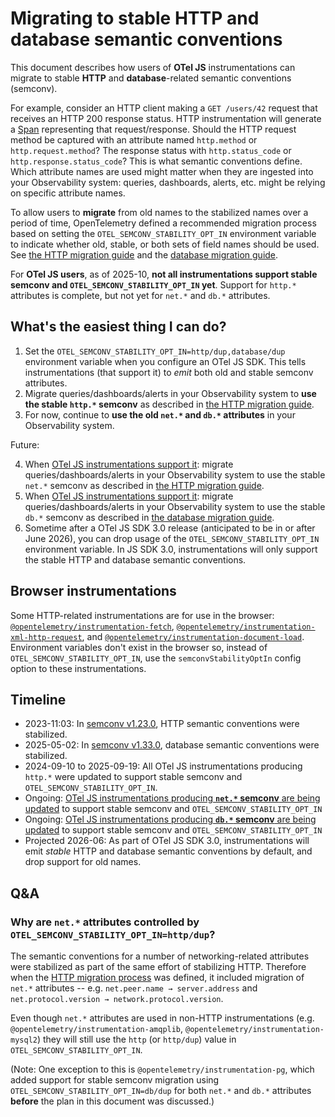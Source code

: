 <!-- markdownlint-disable MD029 -->

# Migrating to stable HTTP and database semantic conventions

This document describes how users of **OTel JS** instrumentations can migrate to stable **HTTP** and **database**-related semantic conventions (semconv).

For example, consider an HTTP client making a `GET /users/42` request that receives an HTTP 200 response status. HTTP instrumentation will generate a [Span](https://opentelemetry.io/docs/concepts/signals/traces/#spans) representing that request/response. Should the HTTP request method be captured with an attribute named `http.method` or `http.request.method`? The response status with `http.status_code` or `http.response.status_code`? This is what semantic conventions define. Which attribute names are used might matter when they are ingested into your Observability system: queries, dashboards, alerts, etc. might be relying on specific attribute names.

To allow users to **migrate** from old names to the stabilized names over a period of time, OpenTelemetry defined a recommended migration process based on setting the `OTEL_SEMCONV_STABILITY_OPT_IN` environment variable to indicate whether old, stable, or both sets of field names should be used. See [the HTTP migration guide](https://opentelemetry.io/docs/specs/semconv/non-normative/http-migration/) and the [database migration guide](https://opentelemetry.io/docs/specs/semconv/non-normative/db-migration/).

For **OTel JS users**, as of 2025-10, **not all instrumentations support stable semconv and `OTEL_SEMCONV_STABILITY_OPT_IN` yet**. Support for `http.*` attributes is complete, but not yet for `net.*` and `db.*` attributes.

## What's the easiest thing I can do?

1. Set the `OTEL_SEMCONV_STABILITY_OPT_IN=http/dup,database/dup` environment variable when you configure an OTel JS SDK. This tells instrumentations (that support it) to *emit* both old and stable semconv attributes.
2. Migrate queries/dashboards/alerts in your Observability system to **use the stable `http.*` semconv** as described in [the HTTP migration guide](https://opentelemetry.io/docs/specs/semconv/non-normative/http-migration/).
3. For now, continue to **use the old `net.*` and `db.*` attributes** in your Observability system.

Future:

4. When [OTel JS instrumentations support it](https://github.com/open-telemetry/opentelemetry-js/issues/5663): migrate queries/dashboards/alerts in your Observability system to use the stable `net.*` semconv as described in [the HTTP migration guide](https://opentelemetry.io/docs/specs/semconv/non-normative/http-migration/).
5. When [OTel JS instrumentations support it](https://github.com/open-telemetry/opentelemetry-js-contrib/issues/2953): migrate queries/dashboards/alerts in your Observability system to use the stable `db.*` semconv as described in [the database migration guide](https://opentelemetry.io/docs/specs/semconv/non-normative/db-migration/).
6. Sometime after a OTel JS SDK 3.0 release (anticipated to be in or after June 2026), you can drop usage of the `OTEL_SEMCONV_STABILITY_OPT_IN` environment variable. In JS SDK 3.0, instrumentations will only support the stable HTTP and database semantic conventions.

## Browser instrumentations

Some HTTP-related instrumentations are for use in the browser:
[`@opentelemetry/instrumentation-fetch`](https://github.com/open-telemetry/opentelemetry-js/tree/main/experimental/packages/opentelemetry-instrumentation-fetch/#semantic-conventions),
[`@opentelemetry/instrumentation-xml-http-request`](https://github.com/open-telemetry/opentelemetry-js/tree/main/experimental/packages/opentelemetry-instrumentation-xml-http-request/#semantic-conventions), and
[`@opentelemetry/instrumentation-document-load`](https://github.com/open-telemetry/opentelemetry-js-contrib/blob/main/packages/instrumentation-document-load/#semantic-conventions). Environment variables don't exist in the browser so, instead of `OTEL_SEMCONV_STABILITY_OPT_IN`, use the `semconvStabilityOptIn` config option to these instrumentations.

## Timeline

- 2023-11:03: In [semconv v1.23.0](https://github.com/open-telemetry/semantic-conventions/blob/main/CHANGELOG.md#v1230-2023-11-03), HTTP semantic conventions were stabilized.
- 2025-05-02: In [semconv v1.33.0](https://github.com/open-telemetry/semantic-conventions/blob/main/CHANGELOG.md#v1330), database semantic conventions were stabilized.
- 2024-09-10 to 2025-09-19: All OTel JS instrumentations producing `http.*` were updated to support stable semconv and `OTEL_SEMCONV_STABILITY_OPT_IN`.
- Ongoing: [OTel JS instrumentations producing **`net.*` semconv** are being updated](https://github.com/open-telemetry/opentelemetry-js/issues/5663) to support stable semconv and `OTEL_SEMCONV_STABILITY_OPT_IN`
- Ongoing: [OTel JS instrumentations producing **`db.*` semconv** are being updated](https://github.com/open-telemetry/opentelemetry-js-contrib/issues/2953) to support stable semconv and `OTEL_SEMCONV_STABILITY_OPT_IN`
- Projected 2026-06: As part of OTel JS SDK 3.0, instrumentations will emit *stable* HTTP and database semantic conventions by default, and drop support for old names.

## Q&A

### Why are `net.*` attributes controlled by `OTEL_SEMCONV_STABILITY_OPT_IN=http/dup`?

The semantic conventions for a number of networking-related attributes were stabilized as part of the same effort of stabilizing HTTP. Therefore when the [HTTP migration process](https://opentelemetry.io/docs/specs/semconv/non-normative/http-migration/) was defined, it included migration of `net.*` attributes -- e.g. `net.peer.name → server.address` and `net.protocol.version → network.protocol.version`.

Even though `net.*` attributes are used in non-HTTP instrumentations (e.g. `@opentelemetry/instrumentation-amqplib`, `@opentelemetry/instrumentation-mysql2`) they will still use the `http` (or `http/dup`) value in `OTEL_SEMCONV_STABILITY_OPT_IN`.

(Note: One exception to this is `@opentelemetry/instrumentation-pg`, which added support for stable semconv migration using `OTEL_SEMCONV_STABILITY_OPT_IN=db/dup` for both `net.*` and `db.*` attributes **before** the plan in this document was discussed.)
